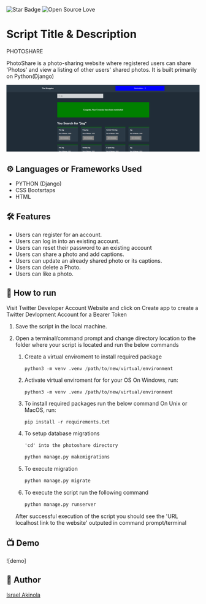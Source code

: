 <!--Please do not remove this part-->
![Star Badge](https://img.shields.io/static/v1?label=%F0%9F%8C%9F&message=If%20Useful&style=style=flat&color=BC4E99)
![Open Source Love](https://badges.frapsoft.com/os/v1/open-source.svg?v=103)

# Script Title & Description
PHOTOSHARE

PhotoShare is a photo-sharing website where registered users can share 'Photos' and view a listing of other users' shared photos. It is built primarily on Python(Django)

<img width="1280" alt="The Shoppies Preview " src="https://github.com/hennessyisrael/The-Shoppies/blob/e7a41b4394563d72baa40076fb9c52e7cb038378/images/The_shoppies_app.png">

## ⚙️ Languages or Frameworks Used
<!--Remove the below lines and add yours -->
* PYTHON (Django)
* CSS Bootsrtaps
* HTML


## 🛠️ Features

* Users can register for an account.
* Users can log in into an existing account.
* Users can reset their password to an existing account
* Users can share a photo and add captions.
* Users can update an already shared photo or its captions.
* Users can delete a Photo.
* Users can like a photo.




## 🌟 How to run
Visit Twitter Developer Account Website and click on Create app to create a Twitter Devlopment Account for a Bearer Token


1. Save the script in the local machine.

2. Open a terminal/command prompt and change directory location to the folder where your script is located and run the below commands

    1. Create a virtual enviroment to install required package

        ```python
        python3 -m venv .venv /path/to/new/virtual/environment
        ```
    2. Activate virtual enviroment for for your OS
        On Windows, run:
        ```shell
        python3 -m venv .venv /path/to/new/virtual/environment
        ```

    3. To install required packages run the below command
        On Unix or MacOS, run:
        ```shell
        pip install -r requirements.txt
        ```

    4. To setup database migrations 

        ```shell
        'cd' into the photoshare directory 
        ```

        ```python
        python manage.py makemigrations
        ```

    5. To execute migration

        ```python
        python manage.py migrate
        ```

    6. To execute the script run the following command

        ```python
        python manage.py runserver
        ```

    After successful execution of the script you should see the 'URL localhost link to the website' outputed in command prompt/terminal


## 📺 Demo

![demo]



## 🤖 Author
[Israel Akinola](https://github.com/israelakinola)
